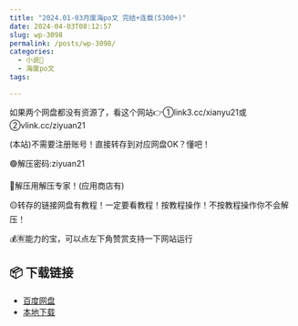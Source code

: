 ```yaml
---
title: "2024.01-03月废海po文 完结+连载(5300+)"
date: 2024-04-03T08:12:57
slug: wp-3098
permalink: /posts/wp-3098/
categories:
  - 小说📖
  - 海废po文
tags:

---
```


如果两个网盘都没有资源了，看这个网站👉①link3.cc/xianyu21或②vlink.cc/ziyuan21

(本站)不需要注册账号！直接转存到对应网盘OK？懂吧！

🟢解压密码:ziyuan21

🔵解压用解压专家！(应用商店有)

🟡转存的链接网盘有教程！一定要看教程！按教程操作！不按教程操作你不会解压！

💰🈶能力的宝，可以点左下角赞赏支持一下网站运行

## 📦 下载链接
- [百度网盘](https://blziyuan21.com/pay-download/3098?key=a3fb803d18&down_id=0)
- [本地下载](https://blziyuan21.com/pay-download/3098?key=a3fb803d18&down_id=1)

